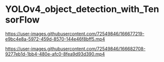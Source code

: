 # YOLOv4_object_detection_with_TensorFlow

https://user-images.githubusercontent.com/72549846/166677219-e9bc4e8a-5972-459d-8570-144e46f8bff5.mp4

https://user-images.githubusercontent.com/72549846/166682708-9277eb1d-1bb4-480e-afc0-8fea9d93d390.mp4


